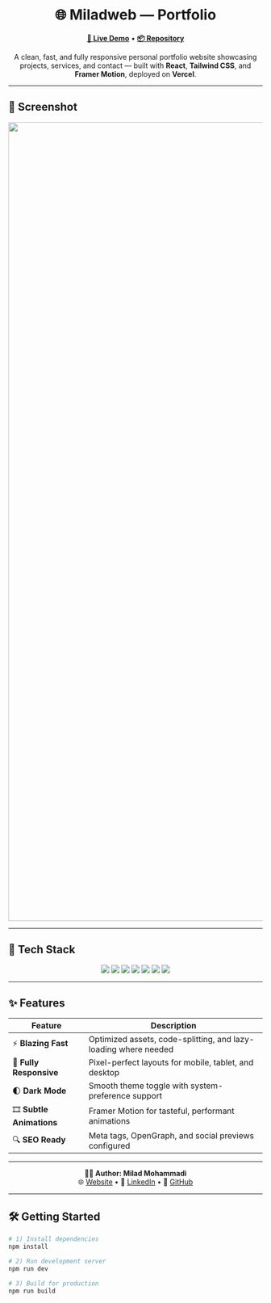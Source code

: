 <h1 align="center">🌐 Miladweb — Portfolio</h1>

<p align="center">
  <a href="https://miladweb.com"><b>🔗 Live Demo</b></a> •
  <a href="https://github.com/miladmo68/Miladweb-Portfolio"><b>📦 Repository</b></a>
</p>

<p align="center">
  A clean, fast, and fully responsive personal portfolio website showcasing projects, services, and contact — built with
  <b>React</b>, <b>Tailwind CSS</b>, and <b>Framer Motion</b>, deployed on <b>Vercel</b>.
</p>

---

## 📸 Screenshot

<p align="center">
<img width="2880" height="1582" alt="miladweb2" src="https://github.com/user-attachments/assets/fd79da66-79bc-475b-9bb8-c7ba9e05d8ba" />

  
</p>

---

## 🚀 Tech Stack

<p align="center">
  <img src="https://img.shields.io/badge/React-18-blue?style=for-the-badge&logo=react&logoColor=white" />
  <img src="https://img.shields.io/badge/TailwindCSS-3-38b2ac?style=for-the-badge&logo=tailwindcss&logoColor=white" />
  <img src="https://img.shields.io/badge/Framer%20Motion-latest-black?style=for-the-badge&logo=framer&logoColor=white" />
  <img src="https://img.shields.io/badge/DaisyUI-latest-5A0EF8?style=for-the-badge&logo=daisyui&logoColor=white" />
  <img src="https://img.shields.io/badge/ESLint-configured-4B32C3?style=for-the-badge&logo=eslint&logoColor=white" />
  <img src="https://img.shields.io/badge/Prettier-setup-F7B93E?style=for-the-badge&logo=prettier&logoColor=black" />
  <img src="https://img.shields.io/badge/Deploy-Vercel-black?style=for-the-badge&logo=vercel&logoColor=white" />
</p>

---

## ✨ Features

| Feature | Description |
| --- | --- |
| ⚡ **Blazing Fast** | Optimized assets, code-splitting, and lazy-loading where needed |
| 📱 **Fully Responsive** | Pixel-perfect layouts for mobile, tablet, and desktop |
| 🌓 **Dark Mode** | Smooth theme toggle with system-preference support |
| 🎞 **Subtle Animations** | Framer Motion for tasteful, performant animations |
| 🔍 **SEO Ready** | Meta tags, OpenGraph, and social previews configured |

---

<p align="center">
  <b>👨‍💻 Author: Milad Mohammadi</b><br>
  🌐 <a href="https://miladweb.com">Website</a> • 💼 <a href="https://linkedin.com/in/miladmo68">LinkedIn</a> • 🐙 <a href="https://github.com/miladmo68">GitHub</a>
</p>

---

## 🛠 Getting Started

```bash
# 1) Install dependencies
npm install

# 2) Run development server
npm run dev

# 3) Build for production
npm run build
